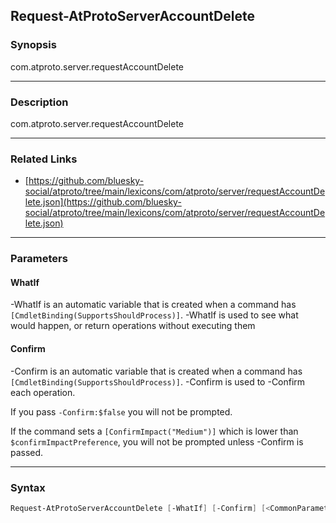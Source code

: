 Request-AtProtoServerAccountDelete
----------------------------------




### Synopsis
com.atproto.server.requestAccountDelete



---


### Description

com.atproto.server.requestAccountDelete



---


### Related Links
* [https://github.com/bluesky-social/atproto/tree/main/lexicons/com/atproto/server/requestAccountDelete.json](https://github.com/bluesky-social/atproto/tree/main/lexicons/com/atproto/server/requestAccountDelete.json)





---


### Parameters
#### **WhatIf**
-WhatIf is an automatic variable that is created when a command has ```[CmdletBinding(SupportsShouldProcess)]```.
-WhatIf is used to see what would happen, or return operations without executing them
#### **Confirm**
-Confirm is an automatic variable that is created when a command has ```[CmdletBinding(SupportsShouldProcess)]```.
-Confirm is used to -Confirm each operation.

If you pass ```-Confirm:$false``` you will not be prompted.


If the command sets a ```[ConfirmImpact("Medium")]``` which is lower than ```$confirmImpactPreference```, you will not be prompted unless -Confirm is passed.



---


### Syntax
```PowerShell
Request-AtProtoServerAccountDelete [-WhatIf] [-Confirm] [<CommonParameters>]
```
